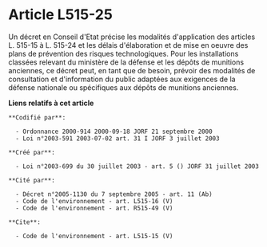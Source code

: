 # Article L515-25

Un décret en Conseil d'Etat précise les modalités d'application des articles L. 515-15 à L. 515-24 et les délais
d'élaboration et de mise en oeuvre des plans de prévention des risques technologiques. Pour les installations classées
relevant du ministère de la défense et les dépôts de munitions anciennes, ce décret peut, en tant que de besoin, prévoir des
modalités de consultation et d'information du public adaptées aux exigences de la défense nationale ou spécifiques aux dépôts
de munitions anciennes.

**Liens relatifs à cet article**

	**Codifié par**:

	  - Ordonnance 2000-914 2000-09-18 JORF 21 septembre 2000
	  - Loi n°2003-591 2003-07-02 art. 31 I JORF 3 juillet 2003

	**Créé par**:

	  - Loi n°2003-699 du 30 juillet 2003 - art. 5 () JORF 31 juillet 2003

	**Cité par**:

	  - Décret n°2005-1130 du 7 septembre 2005 - art. 11 (Ab)
	  - Code de l'environnement - art. L515-16 (V)
	  - Code de l'environnement - art. R515-49 (V)

	**Cite**:

	  - Code de l'environnement - art. L515-15 (V)

